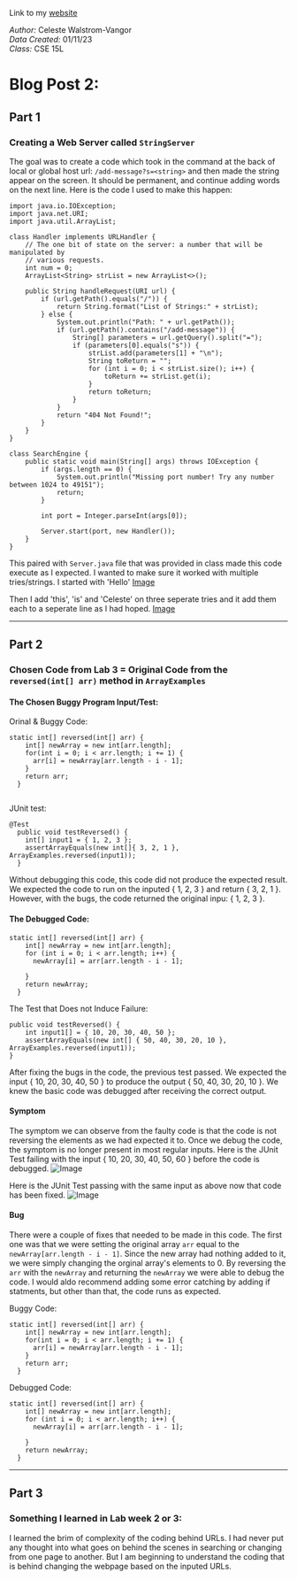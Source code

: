 Link to my [website](https://celestewv.github.io/cse15l-lab-reports)


*Author:* Celeste Walstrom-Vangor 
<br> *Data Created:* 01/11/23 
<br> *Class:* CSE 15L 


# Blog Post 2:

## Part 1
### Creating a Web Server called ```StringServer```
The goal was to create a code which took in the command at the back of local or global host url:
```/add-message?s=<string>```
and then made the string appear on the screen. It should be permanent, and continue adding words on the next line.
Here is the code I used to make this happen:
```
import java.io.IOException;
import java.net.URI;
import java.util.ArrayList;

class Handler implements URLHandler {
    // The one bit of state on the server: a number that will be manipulated by
    // various requests.
    int num = 0;
    ArrayList<String> strList = new ArrayList<>();

    public String handleRequest(URI url) {
        if (url.getPath().equals("/")) {
            return String.format("List of Strings:" + strList);
        } else {
            System.out.println("Path: " + url.getPath());
            if (url.getPath().contains("/add-message")) {
                String[] parameters = url.getQuery().split("=");
                if (parameters[0].equals("s")) {
                    strList.add(parameters[1] + "\n");
                    String toReturn = "";
                    for (int i = 0; i < strList.size(); i++) {
                        toReturn += strList.get(i);
                    }
                    return toReturn;
                }
            }
            return "404 Not Found!";
        }
    }
}

class SearchEngine {
    public static void main(String[] args) throws IOException {
        if (args.length == 0) {
            System.out.println("Missing port number! Try any number between 1024 to 49151");
            return;
        }

        int port = Integer.parseInt(args[0]);

        Server.start(port, new Handler());
    }
}

```
This paired with ```Server.java``` file that was provided in class made this code execute as I expected. I wanted to make sure it worked with multiple tries/strings. I started with 'Hello'
[Image](Helloss.png)

Then I add 'this', 'is' and 'Celeste' on three seperate tries and it add them each to a seperate line as I had hoped.
[Image](Thisisceleste.png)
***

## Part 2
### Chosen Code from Lab 3 = Original Code from the ``` reversed(int[] arr) ``` method in ```ArrayExamples```

#### The Chosen Buggy Program Input/Test:
Orinal & Buggy Code:
```
static int[] reversed(int[] arr) {
    int[] newArray = new int[arr.length];
    for(int i = 0; i < arr.length; i += 1) {
      arr[i] = newArray[arr.length - i - 1];
    }
    return arr;
  }
  
```
JUnit test:
```
@Test
  public void testReversed() {
    int[] input1 = { 1, 2, 3 };
    assertArrayEquals(new int[]{ 3, 2, 1 }, ArrayExamples.reversed(input1));
  }
```
Without debugging this code, this code did not produce the expected result. 
We expected the code to run on the inputed { 1, 2, 3 } and return { 3, 2, 1 }. 
However, with the bugs, the code returned the original inpu: { 1, 2, 3 }.

#### The Debugged Code:
```
static int[] reversed(int[] arr) {
    int[] newArray = new int[arr.length];
    for (int i = 0; i < arr.length; i++) {
      newArray[i] = arr[arr.length - i - 1];

    }
    return newArray;
  }

```
The Test that Does not Induce Failure:
```
public void testReversed() {
    int input1[] = { 10, 20, 30, 40, 50 };
    assertArrayEquals(new int[] { 50, 40, 30, 20, 10 }, ArrayExamples.reversed(input1));
}
```
After fixing the bugs in the code, the previous test passed. We expected the input { 10, 20, 30, 40, 50 }
to produce the output { 50, 40, 30, 20, 10 }. We knew the basic code was debugged after receiving the correct
output.

#### Symptom
The symptom we can observe from the faulty code is that the code is not reversing the elements as we had expected
it to. Once we debug the code, the symptom is no longer present in most regular inputs.
Here is the JUnit Test failing with the input { 10, 20, 30, 40, 50, 60 } before the code is debugged.
![Image](junitss.png)

Here is the JUnit Test passing with the same input as above now that code has been fixed.
![Image](passedjunitss.png)

#### Bug 
There were a couple of fixes that needed to be made in this code. The first one was that we were setting the original array ``` arr ``` equal to the ```newArray[arr.length - i - 1]```. Since the new array had nothing added to it, we were simply changing the orginal array's elements to 0. By reversing the ```arr``` with the ```newArray``` and returning the ```newArray``` we were able to debug the code. I would aldo recommend adding some error catching by adding if statments, but other than that, the code runs as expected.

Buggy Code:
```
static int[] reversed(int[] arr) {
    int[] newArray = new int[arr.length];
    for(int i = 0; i < arr.length; i += 1) {
      arr[i] = newArray[arr.length - i - 1];
    }
    return arr;
  }
```
Debugged Code:
```
static int[] reversed(int[] arr) {
    int[] newArray = new int[arr.length];
    for (int i = 0; i < arr.length; i++) {
      newArray[i] = arr[arr.length - i - 1];

    }
    return newArray;
  }
```
***

## Part 3
### Something I learned in Lab week 2 or 3:
I learned the brim of complexity of the coding behind URLs. I had never put any thought into what goes on behind the scenes in searching or changing from one page to another. But I am beginning to understand the coding that is behind changing the webpage based on the inputed URLs.
